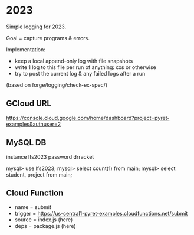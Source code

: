 2023
===

Simple logging for 2023.

Goal = capture programs & errors.

Implementation:

- keep a local append-only log with file snapshots
- write 1 log to this file per run of anything: cxs or otherwise
- try to post the current log & any failed logs after a run

(based on forge/logging/check-ex-spec/)


## GCloud URL

https://console.cloud.google.com/home/dashboard?project=pyret-examples&authuser=2

## MySQL DB

instance lfs2023
password drracket

mysql> use lfs2023;
mysql> select count(1) from main;
mysql> select student, project from main;


## Cloud Function

- name = submit
- trigger = https://us-central1-pyret-examples.cloudfunctions.net/submit
- source = index.js (here)
- deps = package.js (here)
